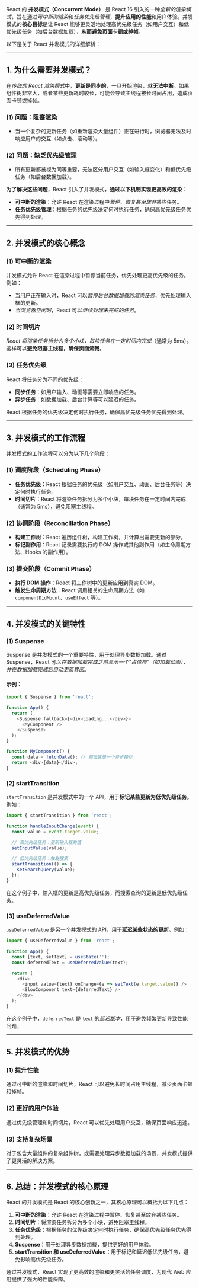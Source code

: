 React 的 **并发模式（Concurrent Mode）** 是 React 16 引入的一种*全新的渲染模式*，旨在通过*可中断的渲染*和*任务优先级管理*，**提升应用的性能**和用户体验。并发模式的**核心目标**是让 React 能够更灵活地处理高优先级任务（如用户交互）和低优先级任务（如后台数据加载），**从而避免页面卡顿或掉帧**。

以下是关于 React 并发模式的详细解析：

---

## 1. **为什么需要并发模式？**
在*传统的 React 渲染模式*中，**更新是同步的**，一旦开始渲染，就**无法中断**。如果组件树非常大，或者某些更新耗时较长，可能会导致主线程被长时间占用，造成页面卡顿或掉帧。

### (1) **问题：阻塞渲染**
- 当一个复杂的更新任务（如重新渲染大量组件）正在进行时，浏览器无法及时响应用户的交互（如点击、滚动等）。
  
### (2) **问题：缺乏优先级管理**
- 所有更新都被视为同等重要，无法区分用户交互（如输入框变化）和低优先级任务（如后台数据加载）。

**为了解决这些问题**，React 引入了并发模式，**通过以下机制实现更高效的渲染：**
- **可中断的渲染**：允许 React 在渲染过程中*暂停、恢复甚至放弃*某些任务。
- **任务优先级管理**：根据任务的优先级决定何时执行任务，确保高优先级任务优先得到处理。

---

## 2. **并发模式的核心概念**

### (1) **可中断的渲染**
并发模式允许 React 在渲染过程中暂停当前任务，优先处理更高优先级的任务。例如：
- 当用户正在输入时，React 可以*暂停后台数据加载的渲染任务*，优先处理输入框的更新。
- *当浏览器空闲时*，React 可以*继续处理未完成的任务*。

### (2) **时间切片**
*React 将渲染任务拆分为多个小块，每块任务在一定时间内完成*（通常为 5ms）。这样可以**避免阻塞主线程，确保页面流畅**。

### (3) **任务优先级**
React 将任务分为不同的优先级：
- **同步任务**：如用户输入、动画等需要立即响应的任务。
- **异步任务**：如数据加载、后台计算等可以延迟的任务。

React 根据任务的优先级决定何时执行任务，确保高优先级任务优先得到处理。

---

## 3. **并发模式的工作流程**

并发模式的工作流程可以分为以下几个阶段：

### (1) **调度阶段（Scheduling Phase）**
- **任务优先级**：React 根据任务的优先级（如用户交互、动画、后台任务等）决定何时执行任务。
- **时间切片**：React 将渲染任务拆分为多个小块，每块任务在一定时间内完成（通常为 5ms），避免阻塞主线程。

### (2) **协调阶段（Reconciliation Phase）**
- **构建工作树**：React 遍历组件树，构建工作树，并计算出需要更新的部分。
- **标记副作用**：React 记录需要执行的 DOM 操作或其他副作用（如生命周期方法、Hooks 的副作用）。

### (3) **提交阶段（Commit Phase）**
- **执行 DOM 操作**：React 将工作树中的更新应用到真实 DOM。
- **触发生命周期方法**：React 调用相关的生命周期方法（如 `componentDidMount`、`useEffect` 等）。

---

## 4. **并发模式的关键特性**

### (1) **Suspense**
Suspense 是并发模式的一个重要特性，用于处理异步数据加载。通过 Suspense，React 可以*在数据加载完成之前显示一个“占位符”（如加载动画），并在数据加载完成后自动更新界面*。

#### 示例：
```javascript
import { Suspense } from 'react';

function App() {
  return (
    <Suspense fallback={<div>Loading...</div>}>
      <MyComponent />
    </Suspense>
  );
}

function MyComponent() {
  const data = fetchData(); // 假设这是一个异步操作
  return <div>{data}</div>;
}
```

### (2) **startTransition**
`startTransition` 是并发模式中的一个 API，用于**标记某些更新为低优先级任务**。例如：
```javascript
import { startTransition } from 'react';

function handleInputChange(event) {
  const value = event.target.value;

  // 高优先级任务：更新输入框的值
  setInputValue(value);

  // 低优先级任务：触发搜索
  startTransition(() => {
    setSearchQuery(value);
  });
}
```
在这个例子中，输入框的更新是高优先级任务，而搜索查询的更新是低优先级任务。

### (3) **useDeferredValue**
`useDeferredValue` 是另一个并发模式的 API，用于**延迟某些状态的更新**。例如：
```javascript
import { useDeferredValue } from 'react';

function App() {
  const [text, setText] = useState('');
  const deferredText = useDeferredValue(text);

  return (
    <div>
      <input value={text} onChange={e => setText(e.target.value)} />
      <SlowComponent text={deferredText} />
    </div>
  );
}
```
在这个例子中，`deferredText` 是 `text` 的*延迟版本*，用于避免频繁更新导致性能问题。

---

## 5. **并发模式的优势**

### (1) **提升性能**
通过可中断的渲染和时间切片，React 可以避免长时间占用主线程，减少页面卡顿和掉帧。

### (2) **更好的用户体验**
通过优先级管理和时间切片，React 可以优先处理用户交互，确保页面响应迅速。

### (3) **支持复杂场景**
对于包含大量组件的复杂组件树，或需要处理异步数据加载的场景，并发模式提供了更灵活的解决方案。

---

## 6. **总结：并发模式的核心原理**
React 的并发模式是 React 的核心创新之一，其核心原理可以概括为以下几点：
1. **可中断的渲染**：允许 React 在渲染过程中暂停、恢复甚至放弃某些任务。
2. **时间切片**：将渲染任务拆分为多个小块，避免阻塞主线程。
3. **任务优先级**：根据任务的优先级决定何时执行任务，确保高优先级任务优先得到处理。
4. **Suspense**：用于处理异步数据加载，提供更好的用户体验。
5. **startTransition 和 useDeferredValue**：用于标记和延迟低优先级任务，避免影响高优先级任务。

通过并发模式，React 实现了更高效的渲染和更灵活的任务调度，为现代 Web 应用提供了强大的性能保障。